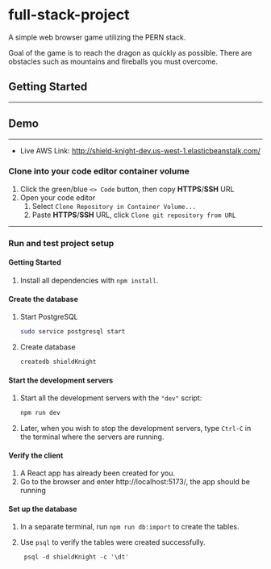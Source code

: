 # full-stack-project

A simple web browser game utilizing the PERN stack.

Goal of the game is to reach the dragon as quickly as possible.
There are obstacles such as mountains and fireballs you must overcome.

## Getting Started

---

## Demo

---

 - Live AWS Link: http://shield-knight-dev.us-west-1.elasticbeanstalk.com/

### Clone into your code editor container volume

1. Click the green/blue `<> Code` button, then copy **HTTPS**/**SSH** URL
1. Open your code editor
   1. Select `Clone Repository in Container Volume...`
   1. Paste **HTTPS**/**SSH** URL, click `Clone git repository from URL`

---

### Run and test project setup

#### Getting Started

1. Install all dependencies with `npm install`.

#### Create the database

1. Start PostgreSQL
   ```sh
   sudo service postgresql start
   ```
1. Create database
   ```sh
   createdb shieldKnight
   ```

#### Start the development servers

1. Start all the development servers with the `"dev"` script:
   ```sh
   npm run dev
   ```
1. Later, when you wish to stop the development servers, type `Ctrl-C` in the terminal where the servers are running.

#### Verify the client

1. A React app has already been created for you.
1. Go to the browser and enter http://localhost:5173/, the app should be running

#### Set up the database

1. In a separate terminal, run `npm run db:import` to create the tables.
1. Use `psql` to verify the tables were created successfully.

        psql -d shieldKnight -c '\dt'
